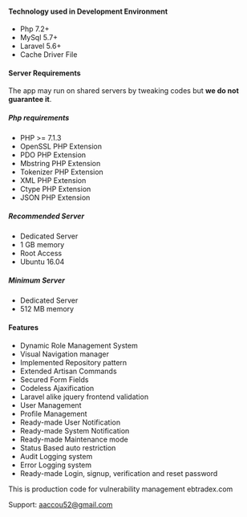
#### Technology used in Development Environment

* Php 7.2+
* MySql 5.7+
* Laravel 5.6+
* Cache Driver File

#### Server Requirements

The app may run on shared servers by tweaking codes but **we do not guarantee it**.

##### Php requirements

* PHP &gt;= 7.1.3
* OpenSSL PHP Extension
* PDO PHP Extension
* Mbstring PHP Extension
* Tokenizer PHP Extension
* XML PHP Extension
* Ctype PHP Extension
* JSON PHP Extension
##### Recommended Server

* Dedicated Server
* 1 GB memory
* Root Access
* Ubuntu 16.04

##### Minimum Server

* Dedicated Server
* 512 MB memory

#### Features

* Dynamic Role Management System
* Visual Navigation manager
* Implemented Repository pattern
* Extended Artisan Commands
* Secured Form Fields
* Codeless Ajaxification
* Laravel alike jquery frontend validation
* User Management
* Profile Management
* Ready-made User Notification
* Ready-made System Notification
* Ready-made Maintenance mode
* Status Based auto restriction
* Audit Logging system
* Error Logging system
* Ready-made Login, signup, verification and reset password

This is production code for vulnerability management ebtradex.com

Support: aaccou52@gmail.com


